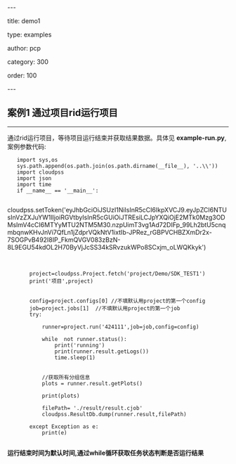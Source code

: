 \---

title: demo1

type: examples

author: pcp

category: 300

order: 100

\---

## 案例1 通过项目rid运行项目
**********************************

通过rid运行项目，等待项目运行结束并获取结果数据。具体见 **example-run.py**,案例参数代码:

```
   import sys,os
   sys.path.append(os.path.join(os.path.dirname(__file__), '..\\'))
   import cloudpss
   import json
   import time
   if __name__ == '__main__':
 
```

 cloudpss.setToken('eyJhbGciOiJSUzI1NiIsInR5cCI6IkpXVCJ9.eyJpZCI6NTUsInVzZXJuYW1lIjoiRGVtbyIsInR5cGUiOiJTREsiLCJpYXQiOjE2MTk0Mzg3ODMsImV4cCI6MTYyMTU2NTM5M30.nzpUimT3vg1Ad72DIFp_99Lh2btU5cnqmbqnwKHvJnVi7QfLn1jZdprVQkNtV1ixtIb-JPRez_rGBPVCHBZXmDr2x-7SOGPvB492I8IP_FkmQVGV083zBzN-8L9EGU54kdOL2H70ByVjJcSS34kSRvzukWPo8SCxjm_oLWQKkyk')


​       
``` //获取指定 rid 的项目
       project=cloudpss.Project.fetch('project/Demo/SDK_TEST1')
       print('项目',project)


       config=project.configs[0] //不填默认用project的第一个config
       job=project.jobs[1]  //不填默认用project的第一个job
       try:
    
           runner=project.run('424111',job=job,config=config)
    
           while  not runner.status():
               print('running')
               print(runner.result.getLogs())
               time.sleep(1)


           //获取所有分组信息
           plots = runner.result.getPlots()
    
           print(plots)
    
           filePath= './result/result.cjob'
           cloudpss.ResultDb.dump(runner.result,filePath)
    
       except Exception as e:
           print(e)
 
```
**运行结束时间为默认时间,通过while循环获取任务状态判断是否运行结果**

